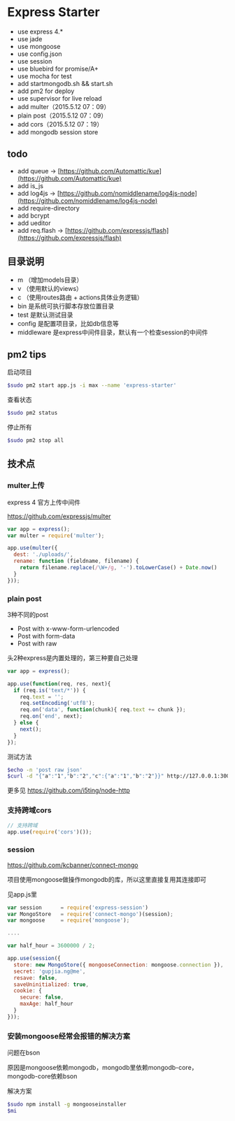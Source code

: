 # Express Starter

- use express 4.*
- use jade
- use mongoose
- use config.json
- use session
- use bluebird for promise/A+ 
- use mocha for test
- add startmongodb.sh && start.sh
- add pm2 for deploy
- use supervisor for live reload
- add multer（2015.5.12 07：09）
- plain post（2015.5.12 07：09）
- add cors（2015.5.12 07：19）
- add mongodb session store

## todo

- add queue -> [https://github.com/Automattic/kue](https://github.com/Automattic/kue)
- add is_js
- add log4js -> [https://github.com/nomiddlename/log4js-node](https://github.com/nomiddlename/log4js-node)
- add require-directory
- add bcrypt
- add ueditor
- add req.flash -> [https://github.com/expressjs/flash](https://github.com/expressjs/flash)

## 目录说明

- m （增加models目录）
- v （使用默认的views）
- c （使用routes路由 + actions具体业务逻辑）
- bin 是系统可执行脚本存放位置目录
- test 是默认测试目录
- config 是配置项目录，比如db信息等
- middleware 是express中间件目录，默认有一个检查session的中间件


## pm2 tips

启动项目

```sh
$sudo pm2 start app.js -i max --name 'express-starter'
```

查看状态

```sh
$sudo pm2 status
```

停止所有

```sh
$sudo pm2 stop all
```
    
## 技术点

### multer上传

express 4 官方上传中间件

https://github.com/expressjs/multer

```js
var app = express();
var multer = require('multer');

app.use(multer({ 
  dest: './uploads/',
  rename: function (fieldname, filename) {
    return filename.replace(/\W+/g, '-').toLowerCase() + Date.now()
  }
}));
```

### plain post

3种不同的post

- Post with x-www-form-urlencoded
- Post with form-data
- Post with raw

头2种express是内置处理的，第三种要自己处理

```js
var app = express();

app.use(function(req, res, next){
  if (req.is('text/*')) {
    req.text = '';
    req.setEncoding('utf8');
    req.on('data', function(chunk){ req.text += chunk });
    req.on('end', next);
  } else {
    next();
  }
});
```

测试方法

```sh
$echo -n 'post raw json'
$curl -d "{"a":"1","b":"2","c":{"a":"1","b":"2"}}" http://127.0.0.1:3001/users/post
```

更多见 https://github.com/i5ting/node-http


### 支持跨域cors

```js
// 支持跨域
app.use(require('cors')());
```

### session

https://github.com/kcbanner/connect-mongo

项目使用mongoose做操作mongodb的库，所以这里直接复用其连接即可

见app.js里

```js
var session      = require('express-session')
var MongoStore   = require('connect-mongo')(session);
var mongoose     = require('mongoose');

....

var half_hour = 3600000 / 2;

app.use(session({
  store: new MongoStore({ mongooseConnection: mongoose.connection }),
  secret: 'gupjia.ng@me',
  resave: false,
  saveUninitialized: true,
  cookie: {
    secure: false,
    maxAge: half_hour
  }
}));
```

### 安装mongoose经常会报错的解决方案

问题在bson

原因是mongoose依赖mongodb，mongodb里依赖mongodb-core，mongodb-core依赖bson

解决方案

```sh
$sudo npm install -g mongooseinstaller
$mi
```
    
